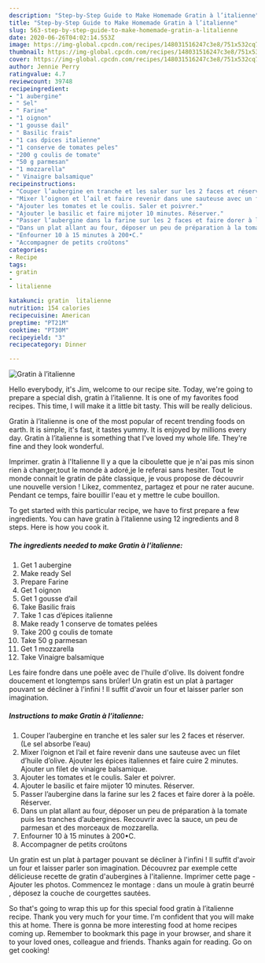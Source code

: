```yaml
---
description: "Step-by-Step Guide to Make Homemade Gratin à l’italienne"
title: "Step-by-Step Guide to Make Homemade Gratin à l’italienne"
slug: 563-step-by-step-guide-to-make-homemade-gratin-a-litalienne
date: 2020-06-26T04:02:14.553Z
image: https://img-global.cpcdn.com/recipes/148031516247c3e8/751x532cq70/gratin-a-litalienne-photo-principale-de-la-recette.jpg
thumbnail: https://img-global.cpcdn.com/recipes/148031516247c3e8/751x532cq70/gratin-a-litalienne-photo-principale-de-la-recette.jpg
cover: https://img-global.cpcdn.com/recipes/148031516247c3e8/751x532cq70/gratin-a-litalienne-photo-principale-de-la-recette.jpg
author: Jennie Perry
ratingvalue: 4.7
reviewcount: 39748
recipeingredient:
- "1 aubergine"
- " Sel"
- " Farine"
- "1 oignon"
- "1 gousse dail"
- " Basilic frais"
- "1 cas dpices italienne"
- "1 conserve de tomates peles"
- "200 g coulis de tomate"
- "50 g parmesan"
- "1 mozzarella"
- " Vinaigre balsamique"
recipeinstructions:
- "Couper l’aubergine en tranche et les saler sur les 2 faces et réserver. (Le sel absorbe l’eau)"
- "Mixer l’oignon et l’ail et faire revenir dans une sauteuse avec un filet d’huile d’olive. Ajouter les épices italiennes et faire cuire 2 minutes. Ajouter un filet de vinaigre balsamique."
- "Ajouter les tomates et le coulis. Saler et poivrer."
- "Ajouter le basilic et faire mijoter 10 minutes. Réserver."
- "Passer l’aubergine dans la farine sur les 2 faces et faire dorer à la poêle. Réserver."
- "Dans un plat allant au four, déposer un peu de préparation à la tomate puis les tranches d’aubergines. Recouvrir avec la sauce, un peu de parmesan et des morceaux de mozzarella."
- "Enfourner 10 à 15 minutes à 200•C."
- "Accompagner de petits croûtons"
categories:
- Recipe
tags:
- gratin
- 
- litalienne

katakunci: gratin  litalienne 
nutrition: 154 calories
recipecuisine: American
preptime: "PT21M"
cooktime: "PT30M"
recipeyield: "3"
recipecategory: Dinner

---
```



![Gratin à l’italienne](https://img-global.cpcdn.com/recipes/148031516247c3e8/751x532cq70/gratin-a-litalienne-photo-principale-de-la-recette.jpg)

Hello everybody, it's Jim, welcome to our recipe site. Today, we're going to prepare a special dish, gratin à l’italienne. It is one of my favorites food recipes. This time, I will make it a little bit tasty. This will be really delicious.

Gratin à l’italienne is one of the most popular of recent trending foods on earth. It is simple, it's fast, it tastes yummy. It is enjoyed by millions every day. Gratin à l’italienne is something that I've loved my whole life. They're fine and they look wonderful.

Imprimer. gratin à l&#39;Italienne Il y a que la ciboulette que je n&#39;ai pas mis sinon rien à changer,tout le monde à adoré,je le referai sans hesiter. Tout le monde connait le gratin de pâte classique, je vous propose de découvrir une nouvelle version ! Likez, commentez, partagez et pour ne rater aucune. Pendant ce temps, faire bouillir l&#39;eau et y mettre le cube bouillon.


To get started with this particular recipe, we have to first prepare a few ingredients. You can have gratin à l’italienne using 12 ingredients and 8 steps. Here is how you cook it.

<!--inarticleads1-->

##### The ingredients needed to make Gratin à l’italienne:

1. Get 1 aubergine
1. Make ready  Sel
1. Prepare  Farine
1. Get 1 oignon
1. Get 1 gousse d’ail
1. Take  Basilic frais
1. Take 1 cas d’épices italienne
1. Make ready 1 conserve de tomates pelées
1. Take 200 g coulis de tomate
1. Take 50 g parmesan
1. Get 1 mozzarella
1. Take  Vinaigre balsamique


Les faire fondre dans une poêle avec de l&#39;huile d&#39;olive. Ils doivent fondre doucement et longtemps sans brûler! Un gratin est un plat à partager pouvant se décliner à l&#39;infini ! Il suffit d&#39;avoir un four et laisser parler son imagination. 

<!--inarticleads2-->

##### Instructions to make Gratin à l’italienne:

1. Couper l’aubergine en tranche et les saler sur les 2 faces et réserver. (Le sel absorbe l’eau)
1. Mixer l’oignon et l’ail et faire revenir dans une sauteuse avec un filet d’huile d’olive. Ajouter les épices italiennes et faire cuire 2 minutes. Ajouter un filet de vinaigre balsamique.
1. Ajouter les tomates et le coulis. Saler et poivrer.
1. Ajouter le basilic et faire mijoter 10 minutes. Réserver.
1. Passer l’aubergine dans la farine sur les 2 faces et faire dorer à la poêle. Réserver.
1. Dans un plat allant au four, déposer un peu de préparation à la tomate puis les tranches d’aubergines. Recouvrir avec la sauce, un peu de parmesan et des morceaux de mozzarella.
1. Enfourner 10 à 15 minutes à 200•C.
1. Accompagner de petits croûtons


Un gratin est un plat à partager pouvant se décliner à l&#39;infini ! Il suffit d&#39;avoir un four et laisser parler son imagination. Découvrez par exemple cette délicieuse recette de gratin d&#39;aubergines à l&#39;italienne. Imprimer cette page - Ajouter les photos. Commencez le montage : dans un moule à gratin beurré , déposez la couche de courgettes sautées. 

So that's going to wrap this up for this special food gratin à l’italienne recipe. Thank you very much for your time. I'm confident that you will make this at home. There is gonna be more interesting food at home recipes coming up. Remember to bookmark this page in your browser, and share it to your loved ones, colleague and friends. Thanks again for reading. Go on get cooking!
